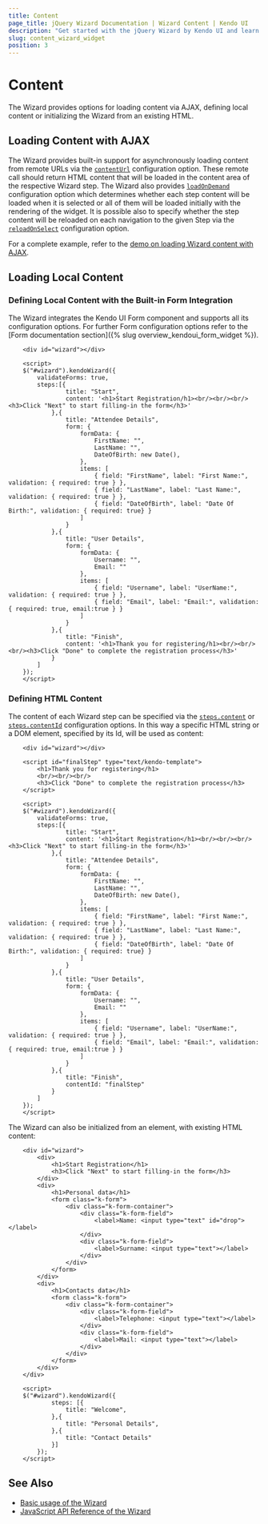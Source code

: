 ```yaml
---
title: Content
page_title: jQuery Wizard Documentation | Wizard Content | Kendo UI
description: "Get started with the jQuery Wizard by Kendo UI and learn how to set its content."
slug: content_wizard_widget
position: 3
---
```


# Content

The Wizard provides options for loading content via AJAX, defining local content or initializing the Wizard from an existing HTML.

## Loading Content with AJAX

The Wizard provides built-in support for asynchronously loading content from remote URLs via the [`contentUrl`](/api/javascript/ui/wizard/configuration/steps/contentUrl) configuration option. These remote call should return HTML content that will be loaded in the content area of the respective Wizard step. The Wizard also provides  [`loadOnDemand`](/api/javascript/ui/wizard/configuration/loadondemand) configuration option which determines whether each step content will be loaded when it is selected or all of them will be loaded initially with the rendering of the widget. It is possible also to specify whether the step content will be reloaded on each navigation to the given Step via the [`reloadOnSelect`](/api/javascript/ui/wizard/configuration/reloadonselect) configuration option.

For a complete example, refer to the [demo on loading Wizard content with AJAX](https://demos.telerik.com/kendo-ui/wizard/ajax).

## Loading Local Content

### Defining Local Content with the Built-in Form Integration

The Wizard integrates the Kendo UI Form component and supports all its configuration options. For further Form configuration options refer to the [Form documentation section]({% slug overview_kendoui_form_widget %}).

```dojo
    <div id="wizard"></div>

    <script>
    $("#wizard").kendoWizard({
        validateForms: true,
        steps:[{
                title: "Start",
                content: '<h1>Start Registration/h1><br/><br/><br/><h3>Click "Next" to start filling-in the form</h3>'
            },{
                title: "Attendee Details",
                form: {
                    formData: {
                        FirstName: "",
                        LastName: "",
                        DateOfBirth: new Date(),
                    },
                    items: [
                        { field: "FirstName", label: "First Name:", validation: { required: true } },
                        { field: "LastName", label: "Last Name:", validation: { required: true } },
                        { field: "DateOfBirth", label: "Date Of Birth:", validation: { required: true} }
                    ]
                }
            },{
                title: "User Details",
                form: {
                    formData: {
                        Username: "",
                        Email: ""
                    },
                    items: [
                        { field: "Username", label: "UserName:", validation: { required: true } },
                        { field: "Email", label: "Email:", validation: { required: true, email:true } }
                    ]
                }
            },{
                title: "Finish",
                content: '<h1>Thank you for registering/h1><br/><br/><br/><h3>Click "Done" to complete the registration process</h3>'
            }
        ]
    });
    </script>
```

### Defining HTML Content

The content of each Wizard step can be specified via the [`steps.content`](/api/javascript/ui/wizard/configuration/steps/content) or [`steps.contentId`](/api/javascript/ui/wizard/configuration/steps/contentId) configuration options. In this way a specific HTML string or a DOM element, specified by its Id, will be used as content:

```dojo
    <div id="wizard"></div>

    <script id="finalStep" type="text/kendo-template">
        <h1>Thank you for registering</h1>
        <br/><br/><br/>
        <h3>Click "Done" to complete the registration process</h3>
    </script>

    <script>
    $("#wizard").kendoWizard({
        validateForms: true,
        steps:[{
                title: "Start",
                content: '<h1>Start Registration</h1><br/><br/><br/><h3>Click "Next" to start filling-in the form</h3>'
            },{
                title: "Attendee Details",
                form: {
                    formData: {
                        FirstName: "",
                        LastName: "",
                        DateOfBirth: new Date(),
                    },
                    items: [
                        { field: "FirstName", label: "First Name:", validation: { required: true } },
                        { field: "LastName", label: "Last Name:", validation: { required: true } },
                        { field: "DateOfBirth", label: "Date Of Birth:", validation: { required: true} }
                    ]
                }
            },{
                title: "User Details",
                form: {
                    formData: {
                        Username: "",
                        Email: ""
                    },
                    items: [
                        { field: "Username", label: "UserName:", validation: { required: true } },
                        { field: "Email", label: "Email:", validation: { required: true, email:true } }
                    ]
                }
            },{
                title: "Finish",
                contentId: "finalStep"
            }
        ]
    });
    </script>
```

The Wizard can also be initialized from an element, with existing HTML content:

```dojo
    <div id="wizard">
        <div>
            <h1>Start Registration</h1>
            <h3>Click "Next" to start filling-in the form</h3>
        </div>
        <div>
            <h1>Personal data</h1>
            <form class="k-form">
                <div class="k-form-container">
                    <div class="k-form-field">
                        <label>Name: <input type="text" id="drop"></label>
                    </div>
                    <div class="k-form-field">
                        <label>Surname: <input type="text"></label>
                    </div>
                </div>
            </form>
        </div>
        <div>
            <h1>Contacts data</h1>
            <form class="k-form">
                <div class="k-form-container">
                    <div class="k-form-field">
                        <label>Telephone: <input type="text"></label>
                    </div>
                    <div class="k-form-field">
                        <label>Mail: <input type="text"></label>
                    </div>
                </div>
            </form>
        </div>
    </div>

    <script>
    $("#wizard").kendoWizard({
            steps: [{
                title: "Welcome",
            },{
                title: "Personal Details",
            },{
                title: "Contact Details"
            }]
        });
    </script>
```

## See Also

* [Basic usage of the Wizard](https://demos.telerik.com/kendo-ui/wizard/index)
* [JavaScript API Reference of the Wizard](/api/javascript/ui/wizard)
